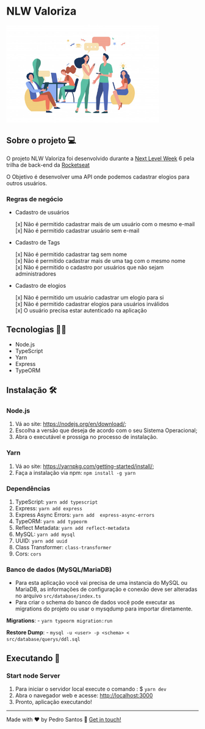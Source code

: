 # NLW Valoriza

<img width='400' src='https://github.com/santospedroh/nlw-valoriza/blob/main/src/img/nlwValorizaImg.png?raw=true'>

## Sobre o projeto 💻

O projeto NLW Valoriza foi desenvolvido durante a [Next Level Week](https://nextlevelweek.com/)  6 pela trilha de back-end da [Rocketseat](https://rocketseat.com.br/)

O Objetivo é desenvolver uma API onde podemos cadastrar elogios para outros usuários.

### Regras de negócio

- Cadastro de usuários

    [x] Não é permitido cadastrar mais de um usuário com o mesmo e-mail<br>
    [x] Não é permitido cadastrar usuário sem e-mail<br>

- Cadastro de Tags

    [x] Não é permitido cadastrar tag sem nome<br>
    [x] Não é permitido cadastrar mais de uma tag com o mesmo nome<br>
    [x] Não é permitido o cadastro por usuários que não sejam administradores<br>

- Cadastro de elogios

    [x] Não é permitido um usuário cadastrar um elogio para si<br>
    [x] Não é permitido cadastrar elogios para usuários inválidos<br>
    [x] O usuário precisa estar autenticado na aplicação<br>

## Tecnologias 👨‍💻

- Node.js
- TypeScript
- Yarn
- Express
- TypeORM

## Instalação 🛠

### Node.js

1. Vá ao site: <https://nodejs.org/en/download/>;
2. Escolha a versão que deseja de acordo com o seu Sistema Operacional;
3. Abra o executável e prossiga no processo de instalação.

### Yarn

1. Vá ao site: <https://yarnpkg.com/getting-started/install/>;
2. Faça a instalação via npm: `npm install -g yarn`

### Dependências

1. TypeScript: `yarn add typescript`
2. Express: `yarn add express`
3. Express Async Errors: `yarn add  express-async-errors`
4. TypeORM: `yarn add typeorm`
5. Reflect Metadata: `yarn add reflect-metadata`
6. MySQL: `yarn add mysql`
7. UUID: `yarn add uuid`
8. Class Transformer: `class-transformer`
9. Cors: `cors`

### Banco de dados (MySQL/MariaDB)

- Para esta aplicação você vai precisa de uma instancia do MySQL ou MariaDB, as informações de configuração e conexão deve ser alteradas no arquivo `src/database/index.ts`
- Para criar o schema do banco de dados você pode executar as migrations do projeto ou usar o mysqdump para importar diretamente.

<b>Migrations</b>:
    - `yarn typeorm migration:run`

<b>Restore Dump</b>:
    - `mysql -u <user> -p <schema> < src/database/querys/ddl.sql`

## Executando 🚀

### Start node Server

1. Para iniciar o servidor local execute o comando : $ `yarn dev`	
2. Abra o navegador web e acesse: <http://localhost:3000>
3. Pronto, aplicação executando!
   
---

Made with ♥ by Pedro Santos :wave: [Get in touch!](https://www.linkedin.com/in/santospedroh/)
